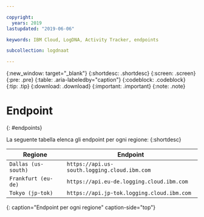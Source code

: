 ```yaml
---

copyright:
  years: 2019
lastupdated: "2019-06-06"

keywords: IBM Cloud, LogDNA, Activity Tracker, endpoints

subcollection: logdnaat

---
```


{:new_window: target="_blank"}
{:shortdesc: .shortdesc}
{:screen: .screen}
{:pre: .pre}
{:table: .aria-labeledby="caption"}
{:codeblock: .codeblock}
{:tip: .tip}
{:download: .download}
{:important: .important}
{:note: .note}

# Endpoint
{: #endpoints}

La seguente tabella elenca gli endpoint per ogni regione:
{:shortdesc}


| Regione                | Endpoint                                          |
|-----------------------|---------------------------------------------------|
| `Dallas (us-south)`   | `https://api.us-south.logging.cloud.ibm.com`      |
| `Frankfurt (eu-de)`   | `https://api.eu-de.logging.cloud.ibm.com`         |
| `Tokyo (jp-tok)`      | `https://api.jp-tok.logging.cloud.ibm.com`        |
{: caption="Endpoint per ogni regione" caption-side="top"} 
